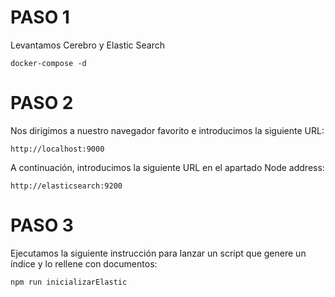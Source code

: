 
# PASO 1

Levantamos Cerebro y Elastic Search

```docker
docker-compose -d
```

# PASO 2

Nos dirigimos a nuestro navegador favorito e introducimos la siguiente URL:
```
http://localhost:9000
```

A continuación, introducimos la siguiente URL en el apartado Node address:
```
http://elasticsearch:9200
```

# PASO 3

Ejecutamos la siguiente instrucción para lanzar un script que genere un índice y lo rellene con documentos:
```
npm run inicializarElastic
```